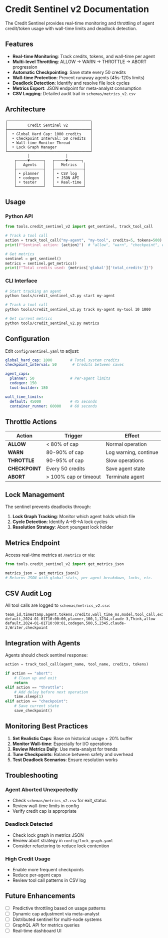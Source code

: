 # Credit Sentinel v2 Documentation

The Credit Sentinel provides real-time monitoring and throttling of agent credit/token usage with wall-time limits and deadlock detection.

## Features

- **Real-time Monitoring**: Track credits, tokens, and wall-time per agent
- **Multi-level Throttling**: ALLOW → WARN → THROTTLE → ABORT progression
- **Automatic Checkpointing**: Save state every 50 credits
- **Wall-time Protection**: Prevent runaway agents (45s-120s limits)
- **Deadlock Detection**: Identify and resolve file lock cycles
- **Metrics Export**: JSON endpoint for meta-analyst consumption
- **CSV Logging**: Detailed audit trail in `schemas/metrics_v2.csv`

## Architecture

```
┌─────────────────────────────────────┐
│         Credit Sentinel v2          │
├─────────────────────────────────────┤
│  • Global Hard Cap: 1000 credits    │
│  • Checkpoint Interval: 50 credits  │
│  • Wall-time Monitor Thread         │
│  • Lock Graph Manager               │
└─────────────────────────────────────┘
          │                │
    ┌─────▼──────┐   ┌─────▼──────┐
    │   Agents   │   │   Metrics   │
    ├────────────┤   ├─────────────┤
    │ • planner  │   │ • CSV log   │
    │ • codegen  │   │ • JSON API  │
    │ • tester   │   │ • Real-time │
    └────────────┘   └─────────────┘
```

## Usage

### Python API

```python
from tools.credit_sentinel_v2 import get_sentinel, track_tool_call

# Track a tool call
action = track_tool_call("my-agent", "my-tool", credits=5, tokens=500)
print(f"Sentinel action: {action}")  # "allow", "warn", "checkpoint", etc.

# Get metrics
sentinel = get_sentinel()
metrics = sentinel.get_metrics()
print(f"Total credits used: {metrics['global']['total_credits']}")
```

### CLI Interface

```bash
# Start tracking an agent
python tools/credit_sentinel_v2.py start my-agent

# Track a tool call
python tools/credit_sentinel_v2.py track my-agent my-tool 10 1000

# Get current metrics
python tools/credit_sentinel_v2.py metrics
```

## Configuration

Edit `config/sentinel.yaml` to adjust:

```yaml
global_hard_cap: 1000        # Total system credits
checkpoint_interval: 50       # Credits between saves

agent_caps:
  planner: 50                # Per-agent limits
  codegen: 150
  tool-builder: 180

wall_time_limits:
  default: 45000             # 45 seconds
  container_runner: 60000    # 60 seconds
```

## Throttle Actions

| Action | Trigger | Effect |
|--------|---------|--------|
| **ALLOW** | < 80% of cap | Normal operation |
| **WARN** | 80-90% of cap | Log warning, continue |
| **THROTTLE** | 90-95% of cap | Slow operations |
| **CHECKPOINT** | Every 50 credits | Save agent state |
| **ABORT** | > 100% cap or timeout | Terminate agent |

## Lock Management

The sentinel prevents deadlocks through:

1. **Lock Graph Tracking**: Monitor which agent holds which file
2. **Cycle Detection**: Identify A→B→A lock cycles
3. **Resolution Strategy**: Abort youngest lock holder

## Metrics Endpoint

Access real-time metrics at `/metrics` or via:

```python
from tools.credit_sentinel_v2 import get_metrics_json

metrics_json = get_metrics_json()
# Returns JSON with global stats, per-agent breakdown, locks, etc.
```

## CSV Audit Log

All tool calls are logged to `schemas/metrics_v2.csv`:

```csv
team_id,timestamp,agent,tokens,credits,wall_time_ms,model,tool_call,exit_status
default,2024-01-01T10:00:00,planner,100,1,1234,claude-3,Think,allow
default,2024-01-01T10:00:01,codegen,500,5,2345,claude-3,Writer,checkpoint
```

## Integration with Agents

Agents should check sentinel response:

```python
action = track_tool_call(agent_name, tool_name, credits, tokens)

if action == "abort":
    # Clean up and exit
    return
elif action == "throttle":
    # Add delay before next operation
    time.sleep(1)
elif action == "checkpoint":
    # Save current state
    save_checkpoint()
```

## Monitoring Best Practices

1. **Set Realistic Caps**: Base on historical usage + 20% buffer
2. **Monitor Wall-time**: Especially for I/O operations
3. **Review Metrics Daily**: Use meta-analyst for trends
4. **Tune Checkpoints**: Balance between safety and overhead
5. **Test Deadlock Scenarios**: Ensure resolution works

## Troubleshooting

### Agent Aborted Unexpectedly
- Check `schemas/metrics_v2.csv` for exit_status
- Review wall-time limits in config
- Verify credit cap is appropriate

### Deadlock Detected
- Check lock graph in metrics JSON
- Review abort strategy in `config/lock_graph.yaml`
- Consider refactoring to reduce lock contention

### High Credit Usage
- Enable more frequent checkpoints
- Reduce per-agent caps
- Review tool call patterns in CSV log

## Future Enhancements

- [ ] Predictive throttling based on usage patterns
- [ ] Dynamic cap adjustment via meta-analyst
- [ ] Distributed sentinel for multi-node systems
- [ ] GraphQL API for metrics queries
- [ ] Real-time dashboard UI